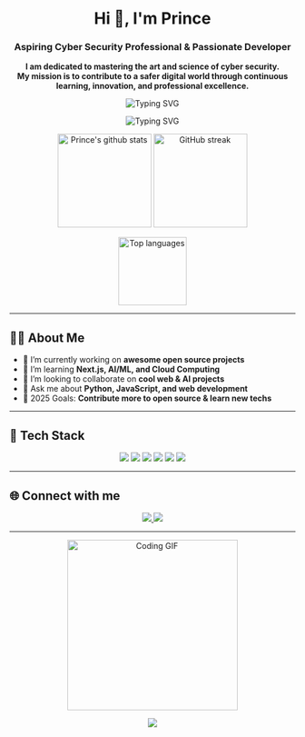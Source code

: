 <!-- Profile Header -->
<h1 align="center">Hi 👋, I'm Prince</h1>
<h3 align="center">Aspiring Cyber Security Professional & Passionate Developer</h3>

<p align="center">
  <b>
    I am dedicated to mastering the art and science of cyber security.<br>
    My mission is to contribute to a safer digital world through continuous learning, innovation, and professional excellence.
  </b>
</p>

<p align="center">
  <img src="https://readme-typing-svg.herokuapp.com?font=Fira+Code&size=22&pause=1000&color=36BCF7&vCenter=true&width=435&lines=Welcome+to+my+GitHub!;Building+a+secure+future+in+cybersecurity." alt="Typing SVG" />
</p>

<p align="center">
  <img src="https://readme-typing-svg.herokuapp.com?font=Fira+Code&size=22&pause=1000&color=36BCF7&vCenter=true&width=435&lines=Welcome+to+my+GitHub!;Coding+my+dreams+into+reality;" alt="Typing SVG" />
</p>

<!-- GitHub Stats and Streak -->
<p align="center">
  <img src="https://github-readme-stats.vercel.app/api?username=Prince-codes&show_icons=true&theme=radical" alt="Prince's github stats" height="165"/>
  <img src="https://github-readme-streak-stats.herokuapp.com/?user=Prince-codes&theme=radical" alt="GitHub streak" height="165"/>
</p>

<p align="center">
  <img src="https://github-readme-stats.vercel.app/api/top-langs/?username=Prince-codes&layout=compact&theme=radical" alt="Top languages" height="120"/>
</p>

---

## 🧑‍💻 About Me

- 🔭 I’m currently working on **awesome open source projects**
- 🌱 I’m learning **Next.js, AI/ML, and Cloud Computing**
- 👯 I’m looking to collaborate on **cool web & AI projects**
- 💬 Ask me about **Python, JavaScript, and web development**
- 🥅 2025 Goals: **Contribute more to open source & learn new techs**

---

## 🚀 Tech Stack

<p align="center">
  <img src="https://img.shields.io/badge/Python-3776AB?style=for-the-badge&logo=python&logoColor=white"/>
  <img src="https://img.shields.io/badge/JavaScript-F7DF1E?style=for-the-badge&logo=javascript&logoColor=black"/>
  <img src="https://img.shields.io/badge/React-20232A?style=for-the-badge&logo=react&logoColor=61DAFB"/>
  <img src="https://img.shields.io/badge/Node.js-339933?style=for-the-badge&logo=nodedotjs&logoColor=white"/>
  <img src="https://img.shields.io/badge/Next.js-000000?style=for-the-badge&logo=nextdotjs&logoColor=white"/>
  <img src="https://img.shields.io/badge/Git-F05032?style=for-the-badge&logo=git&logoColor=white"/>
</p>

---

## 🌐 Connect with me

<p align="center">
  <a href="https://www.linkedin.com/in/carnage-sentinels-prince">
    <img src="https://img.shields.io/badge/LinkedIn-0A66C2?style=for-the-badge&logo=linkedin&logoColor=white"/>
  </a>
  <a href="mailto:silence11444@gmail.com">
    <img src="https://img.shields.io/badge/Email-D14836?style=for-the-badge&logo=gmail&logoColor=white"/>
  </a>
</p>

---

<!-- Fun GIF or Meme -->
<p align="center">
  <img src="https://media.giphy.com/media/qgQUggAC3Pfv687qPC/giphy.gif" width="300" alt="Coding GIF"/>
</p>

<!-- Visitor Counter -->
<p align="center">
  <img src="https://profile-counter.glitch.me/Prince-codes/count.svg" />
</p>